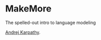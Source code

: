 # MakeMore
The spelled-out intro to language modeling

[Andrej Karpathy](https://www.youtube.com/watch?v=PaCmpygFfXo).

